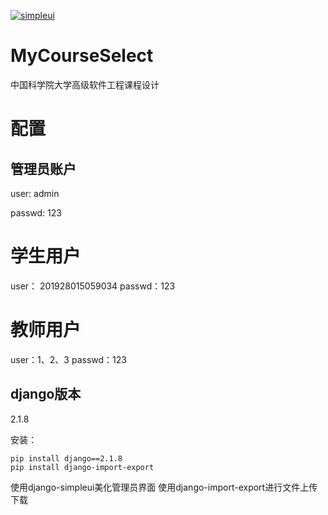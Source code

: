 [![simpleui](https://img.shields.io/badge/developing%20with-Simpleui-2077ff.svg)](https://github.com/newpanjing/simpleui)
# MyCourseSelect
中国科学院大学高级软件工程课程设计

# 配置
## 管理员账户

user: admin

passwd: 123

# 学生用户
user： 201928015059034
passwd：123

# 教师用户
user：1、2、3
passwd：123

## django版本

2.1.8

安装：
```
pip install django==2.1.8
pip install django-import-export
```
使用django-simpleui美化管理员界面
使用django-import-export进行文件上传下载
